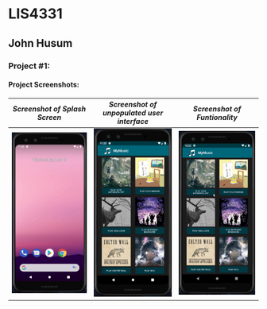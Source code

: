 # LIS4331

## John Husum

### Project #1:

#### Project Screenshots:

| *Screenshot of Splash Screen* | *Screenshot of unpopulated user interface* | *Screenshot of Funtionality* |
|---|---|---|
| ![splash screen](/MyMusic/img/splash.gif)| ![unpopulated screen](/MyMusic/img/screen.png)| ![unpopulated screen](/MyMusic/img/working.gif)|